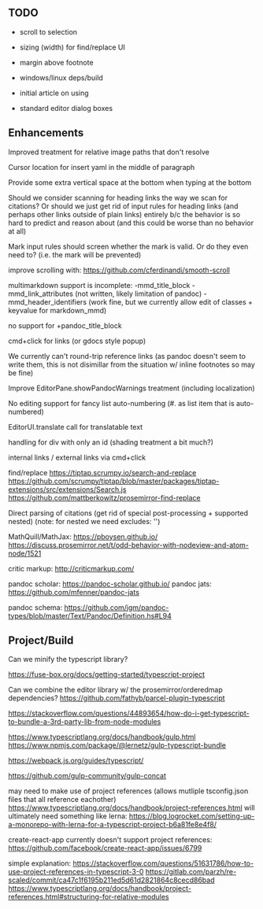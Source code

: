 


## TODO


- scroll to selection

- sizing (width) for find/replace UI

- margin above footnote

- windows/linux deps/build
- initial article on using
- standard editor dialog boxes


## Enhancements

Improved treatment for relative image paths that don't resolve

Cursor location for insert yaml in the middle of paragraph

Provide some extra vertical space at the bottom when typing at the bottom

Should we consider scanning for heading links the way we scan for citations?
Or should we just get rid of input rules for heading links (and perhaps other 
links outside of plain links) entirely b/c the behavior is so hard to predict
and reason about (and this could be worse than no behavior at all)

Mark input rules should screen whether the mark is valid. Or do they even need to?
(i.e. the mark will be prevented)

improve scrolling with: https://github.com/cferdinandi/smooth-scroll

multimarkdown support is incomplete:
   -mmd_title_block
   -mmd_link_attributes (not written, likely limitation of pandoc)
   -mmd_header_identifiers (work fine, but we currently allow edit of classes + keyvalue for markdown_mmd) 

no support for +pandoc_title_block

cmd+click for links (or gdocs style popup)

We currently can't round-trip reference links (as pandoc doesn't seem to write them, this is
not disimillar from the situation w/ inline footnotes so may be fine)

Improve EditorPane.showPandocWarnings treatment (including localization)

No editing support for fancy list auto-numbering (#. as list item that is auto-numbered)

EditorUI.translate call for translatable text

handling for div with only an id (shading treatment a bit much?)

internal links / external links via cmd+click

find/replace
  https://tiptap.scrumpy.io/search-and-replace 
  https://github.com/scrumpy/tiptap/blob/master/packages/tiptap-extensions/src/extensions/Search.js
  https://github.com/mattberkowitz/prosemirror-find-replace

Direct parsing of citations (get rid of special post-processing + supported nested)
 (note: for nested we need excludes: '')

MathQuill/MathJax: 
   https://pboysen.github.io/
   https://discuss.prosemirror.net/t/odd-behavior-with-nodeview-and-atom-node/1521

critic markup: http://criticmarkup.com/

pandoc scholar: https://pandoc-scholar.github.io/
pandoc jats:    https://github.com/mfenner/pandoc-jats

pandoc schema: https://github.com/jgm/pandoc-types/blob/master/Text/Pandoc/Definition.hs#L94

## Project/Build

Can we minify the typescript library?

https://fuse-box.org/docs/getting-started/typescript-project

Can we combine the editor library w/ the prosemirror/orderedmap dependencies?
https://github.com/fathyb/parcel-plugin-typescript


https://stackoverflow.com/questions/44893654/how-do-i-get-typescript-to-bundle-a-3rd-party-lib-from-node-modules

https://www.typescriptlang.org/docs/handbook/gulp.html
https://www.npmjs.com/package/@lernetz/gulp-typescript-bundle

https://webpack.js.org/guides/typescript/

https://github.com/gulp-community/gulp-concat


may need to make use of project references (allows mutliple tsconfig.json files
that all reference eachother)
   https://www.typescriptlang.org/docs/handbook/project-references.html
will ultimately need something like lerna:
   https://blog.logrocket.com/setting-up-a-monorepo-with-lerna-for-a-typescript-project-b6a81fe8e4f8/

create-react-app currently doesn't support project references:
   https://github.com/facebook/create-react-app/issues/6799

simple explanation:
   https://stackoverflow.com/questions/51631786/how-to-use-project-references-in-typescript-3-0
   https://gitlab.com/parzh/re-scaled/commit/ca47c1f6195b211ed5d61d2821864c8cecd86bad
   https://www.typescriptlang.org/docs/handbook/project-references.html#structuring-for-relative-modules